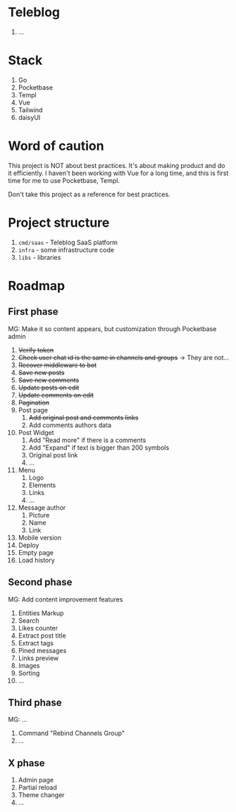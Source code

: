 # Teleblog

1. ...

# Stack

1. Go
1. Pocketbase
1. Templ
1. Vue
1. Tailwind
1. daisyUI

# Word of caution

This project is NOT about best practices. It's about making product
and do it efficiently. I haven't been working with Vue for a long time,
and this is first time for me to use Pocketbase, Templ.

Don't take this project as a reference for best practices.

# Project structure

1. `cmd/saas` - Teleblog SaaS platform
1. `infra` - some infrastructure code
1. `libs` - libraries

# Roadmap

## First phase

MG: Make it so content appears, but customization through Pocketbase admin

1. ~~Verify token~~
1. ~~Check user chat id is the same in channels and groups~~ -> They are not...
1. ~~Recover middleware to bot~~
1. ~~Save new posts~~
1. ~~Save new comments~~
1. ~~Update posts on edit~~
1. ~~Update comments on edit~~
1. ~~Pagination~~
1. Post page
    1. ~~Add original post and comments links~~
    1. Add comments authors data
1. Post Widget
    1. Add "Read more" if there is a comments
    1. Add "Expand" if text is bigger than 200 symbols
    1. Original post link
    1. ...
1. Menu
    1. Logo
    1. Elements
    1. Links
    1. ...
1. Message author
    1. Picture
    1. Name
    1. Link
1. Mobile version
1. Deploy
1. Empty page
1. Load history

## Second phase

MG: Add content improvement features

1. Entities Markup
1. Search
1. Likes counter
1. Extract post title
1. Extract tags
1. Pined messages
1. Links preview
1. Images
1. Sorting
1. ...

## Third phase

MG: ...

1. Command "Rebind Channels Group"
1. ...

## X phase

1. Admin page
1. Partial reload
1. Theme changer
1. ...